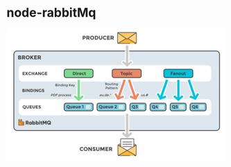 # node-rabbitMq
![RabbitMQ Architecture](https://raw.githubusercontent.com/somerongit/somerongit/main/img/project/rabbitMqArchi.png)
